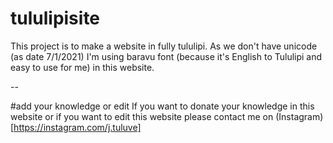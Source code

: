 # tululipisite
This project is to make a website in fully tululipi. As we don't have unicode (as date 7/1/2021) I'm using baravu font (because it's English to Tululipi and easy to use for me) in this website. 

--

#add your knowledge or edit
If you want to donate your knowledge in this website or if you want to edit this website please contact me on (Instagram)[https://instagram.com/j.tuluve]
